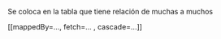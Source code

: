 Se coloca en la tabla que tiene relación de muchas a muchos

[[mappedBy=..., fetch=... , cascade=...]]